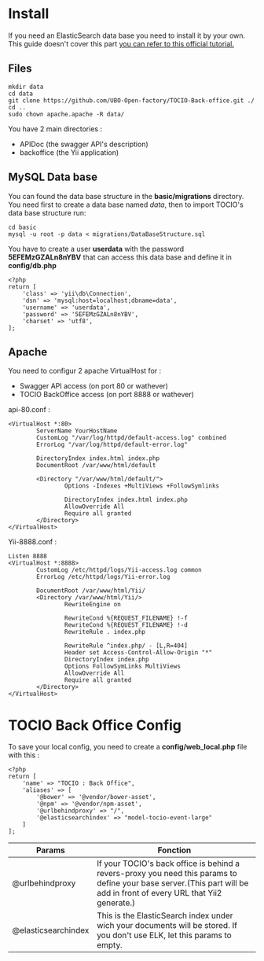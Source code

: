 # Install
If you need an ElasticSearch data base you need to install it by your own. 
This guide doesn't cover this part [you can refer to this official tutorial.](https://www.elastic.co/guide/en/elasticsearch/reference/current/install-elasticsearch.html)

## Files
```
mkdir data
cd data 
git clone https://github.com/UBO-Open-factory/TOCIO-Back-office.git ./
cd ..
sudo chown apache.apache -R data/ 
```
You have 2 main directories :
* APIDoc (the swagger API's description)
* backoffice (the Yii application)


## MySQL Data base
You can found the data base structure in the __basic/migrations__ directory. 
You need first to create a data base named _data_, then to import TOCIO's data base structure run:

```
cd basic
mysql -u root -p data < migrations/DataBaseStructure.sql

```
You have to create a user __userdata__ with the password __5EFEMzGZALn8nYBV__ that can access this data base and define it in __config/db.php__
```
<?php
return [
    'class' => 'yii\db\Connection',
    'dsn' => 'mysql:host=localhost;dbname=data',
    'username' => 'userdata',
    'password' => '5EFEMzGZALn8nYBV',
    'charset' => 'utf8',
];
```


## Apache
You need to configur 2 apache VirtualHost for :
- Swagger API access (on port 80 or wathever)
- TOCIO BackOffice access (on port 8888 or wathever)

api-80.conf :
```
<VirtualHost *:80>
        ServerName YourHostName
        CustomLog "/var/log/httpd/default-access.log" combined
        ErrorLog "/var/log/httpd/default-error.log"

        DirectoryIndex index.html index.php
        DocumentRoot /var/www/html/default

        <Directory "/var/www/html/default/">
                Options -Indexes +MultiViews +FollowSymlinks

                DirectoryIndex index.html index.php
                AllowOverride All
                Require all granted
        </Directory>
</VirtualHost>
```
Yii-8888.conf :
```
Listen 8888
<VirtualHost *:8888>
        CustomLog /etc/httpd/logs/Yii-access.log common
        ErrorLog /etc/httpd/logs/Yii-error.log

        DocumentRoot /var/www/html/Yii/
        <Directory /var/www/html/Yii/>
                RewriteEngine on

                RewriteCond %{REQUEST_FILENAME} !-f
                RewriteCond %{REQUEST_FILENAME} !-d
                RewriteRule . index.php

                RewriteRule ^index.php/ - [L,R=404]
                Header set Access-Control-Allow-Origin "*"
                DirectoryIndex index.php
                Options FollowSymLinks MultiViews
                AllowOverride All
                Require all granted
        </Directory>
</VirtualHost>
```


# TOCIO Back Office Config
To save your local config, you need to create a __config/web_local.php__ file with this :
```
<?php
return [
    'name' => "TOCIO : Back Office",
    'aliases' => [
        '@bower' => '@vendor/bower-asset',
        '@npm' => '@vendor/npm-asset',
        '@urlbehindproxy' => "/",
        '@elasticsearchindex' => "model-tocio-event-large"
    ]
];
```
| Params               | Fonction        |
| -------------------- | --------------- |
| @urlbehindproxy      | If your TOCIO's back office is behind a revers-proxy you need this params to define your base server.(This part will be add in front of every URL that Yii2 generate.) |
| @elasticsearchindex  | This is the ElasticSearch index under wich your documents will be stored. If you don't use ELK, let this params to empty. |
